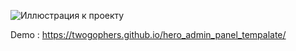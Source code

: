 
![Иллюстрация к проекту](https://github.com/twogophers/hero_admin_panel_tempalate/master/src/assets/Hero_Panel_React_Bg.png)
 
 Demo : https://twogophers.github.io/hero_admin_panel_tempalate/